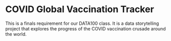 # COVID Global Vaccination Tracker
This is a finals requirement for our DATA100 class. It is a data storytelling project that explores the progress of the COVID vaccination crusade around the world. 
